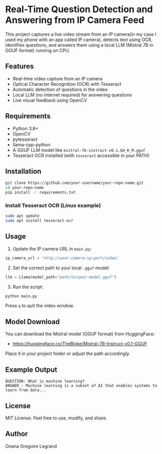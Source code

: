 # Real-Time Question Detection and Answering from IP Camera Feed

This project captures a live video stream from an IP camera(in my case I used my phone with an app called IP camera), detects text using OCR, identifies questions, and answers them using a local LLM (Mistral 7B in GGUF format) running on CPU.

## Features

- Real-time video capture from an IP camera
- Optical Character Recognition (OCR) with Tesseract
- Automatic detection of questions in the video
- Local LLM (no internet required) for answering questions
- Live visual feedback using OpenCV



## Requirements

- Python 3.8+
- OpenCV
- pytesseract
- llama-cpp-python
- A GGUF LLM model like `mistral-7b-instruct-v0.1.Q4_K_M.gguf`
- Tesseract OCR installed (with `tesseract` accessible in your PATH)

## Installation

```bash
git clone https://github.com/your-username/your-repo-name.git
cd your-repo-name
pip install -r requirements.txt
```

### Install Tesseract OCR (Linux example)

```bash
sudo apt update
sudo apt install tesseract-ocr
```

## Usage

1. Update the IP camera URL in `main.py`:
```python
ip_camera_url = 'http://your-camera-ip:port/video'
```

2. Set the correct path to your local `.gguf` model:
```python
llm = Llama(model_path="path/to/your-model.gguf")
```

3. Run the script:
```bash
python main.py
```

Press `q` to quit the video window.

## Model Download

You can download the Mistral model (GGUF format) from HuggingFace:
- https://huggingface.co/TheBloke/Mistral-7B-Instruct-v0.1-GGUF

Place it in your project folder or adjust the path accordingly.

## Example Output

```
QUESTION: What is machine learning?
ANSWER : Machine learning is a subset of AI that enables systems to learn from data...
```

## License

MIT License. Feel free to use, modify, and share.

## Author

Onana Gregoire Legrand